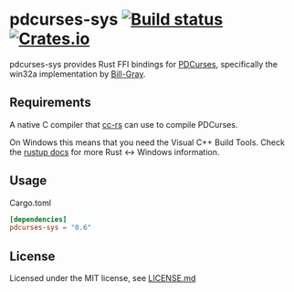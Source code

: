 # pdcurses-sys [![Build status](https://ci.appveyor.com/api/projects/status/7quldtl11lsitu2v?svg=true)](https://ci.appveyor.com/project/ihalila/pdcurses-sys) [![Crates.io](https://img.shields.io/crates/v/pdcurses-sys.svg)](https://crates.io/crates/pdcurses-sys)

pdcurses-sys provides Rust FFI bindings for [PDCurses](http://wmcbrine.com/pdcurses/),
specifically the win32a implementation by [Bill-Gray](https://github.com/Bill-Gray/PDCurses).

## Requirements

A native C compiler that [cc-rs](https://github.com/alexcrichton/cc-rs)
can use to compile PDCurses.

On Windows this means that you need the Visual C++ Build Tools. Check the [rustup docs](https://github.com/rust-lang-nursery/rustup.rs/blob/master/README.md#working-with-rust-on-windows)
for more Rust <-> Windows information.

## Usage

Cargo.toml
```toml
[dependencies]
pdcurses-sys = "0.6"
```

## License

Licensed under the MIT license, see [LICENSE.md](LICENSE.md)
